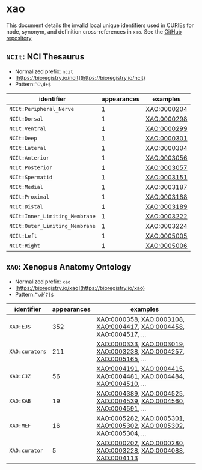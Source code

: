 # xao

This document details the invalid local unique identifiers used in CURIEs
for node, synonym, and definition cross-references in `xao`. See the [GitHub repository](https://github.com/xenopus-anatomy/xao)


## `NCIt`: NCI Thesaurus

- Normalized prefix: `ncit`
- [https://bioregistry.io/ncit](https://bioregistry.io/ncit)
- Pattern:`^C\d+$`

| identifier                     |   appearances | examples                                          |
|--------------------------------|---------------|---------------------------------------------------|
| `NCIt:Peripheral_Nerve`        |             1 | [XAO:0000204](https://bioregistry.io/XAO:0000204) |
| `NCIt:Dorsal`                  |             1 | [XAO:0000298](https://bioregistry.io/XAO:0000298) |
| `NCIt:Ventral`                 |             1 | [XAO:0000299](https://bioregistry.io/XAO:0000299) |
| `NCIt:Deep`                    |             1 | [XAO:0000301](https://bioregistry.io/XAO:0000301) |
| `NCIt:Lateral`                 |             1 | [XAO:0000304](https://bioregistry.io/XAO:0000304) |
| `NCIt:Anterior`                |             1 | [XAO:0003056](https://bioregistry.io/XAO:0003056) |
| `NCIt:Posterior`               |             1 | [XAO:0003057](https://bioregistry.io/XAO:0003057) |
| `NCIt:Spermatid`               |             1 | [XAO:0003151](https://bioregistry.io/XAO:0003151) |
| `NCIt:Medial`                  |             1 | [XAO:0003187](https://bioregistry.io/XAO:0003187) |
| `NCIt:Proximal`                |             1 | [XAO:0003188](https://bioregistry.io/XAO:0003188) |
| `NCIt:Distal`                  |             1 | [XAO:0003189](https://bioregistry.io/XAO:0003189) |
| `NCIt:Inner_Limiting_Membrane` |             1 | [XAO:0003222](https://bioregistry.io/XAO:0003222) |
| `NCIt:Outer_Limiting_Membrane` |             1 | [XAO:0003224](https://bioregistry.io/XAO:0003224) |
| `NCIt:Left`                    |             1 | [XAO:0005005](https://bioregistry.io/XAO:0005005) |
| `NCIt:Right`                   |             1 | [XAO:0005006](https://bioregistry.io/XAO:0005006) |

## `XAO`: Xenopus Anatomy Ontology

- Normalized prefix: `xao`
- [https://bioregistry.io/xao](https://bioregistry.io/xao)
- Pattern:`^\d{7}$`

| identifier     |   appearances | examples                                                                                                                                                                                                                                                           |
|----------------|---------------|--------------------------------------------------------------------------------------------------------------------------------------------------------------------------------------------------------------------------------------------------------------------|
| `XAO:EJS`      |           352 | [XAO:0000358](https://bioregistry.io/XAO:0000358), [XAO:0003108](https://bioregistry.io/XAO:0003108), [XAO:0004417](https://bioregistry.io/XAO:0004417), [XAO:0004458](https://bioregistry.io/XAO:0004458), [XAO:0004517](https://bioregistry.io/XAO:0004517), ... |
| `XAO:curators` |           211 | [XAO:0000333](https://bioregistry.io/XAO:0000333), [XAO:0003019](https://bioregistry.io/XAO:0003019), [XAO:0003238](https://bioregistry.io/XAO:0003238), [XAO:0004257](https://bioregistry.io/XAO:0004257), [XAO:0005165](https://bioregistry.io/XAO:0005165), ... |
| `XAO:CJZ`      |            56 | [XAO:0004191](https://bioregistry.io/XAO:0004191), [XAO:0004415](https://bioregistry.io/XAO:0004415), [XAO:0004481](https://bioregistry.io/XAO:0004481), [XAO:0004484](https://bioregistry.io/XAO:0004484), [XAO:0004510](https://bioregistry.io/XAO:0004510), ... |
| `XAO:KAB`      |            19 | [XAO:0004389](https://bioregistry.io/XAO:0004389), [XAO:0004525](https://bioregistry.io/XAO:0004525), [XAO:0004539](https://bioregistry.io/XAO:0004539), [XAO:0004560](https://bioregistry.io/XAO:0004560), [XAO:0004591](https://bioregistry.io/XAO:0004591), ... |
| `XAO:MEF`      |            16 | [XAO:0005282](https://bioregistry.io/XAO:0005282), [XAO:0005301](https://bioregistry.io/XAO:0005301), [XAO:0005302](https://bioregistry.io/XAO:0005302), [XAO:0005302](https://bioregistry.io/XAO:0005302), [XAO:0005304](https://bioregistry.io/XAO:0005304), ... |
| `XAO:curator`  |             5 | [XAO:0000202](https://bioregistry.io/XAO:0000202), [XAO:0000280](https://bioregistry.io/XAO:0000280), [XAO:0003228](https://bioregistry.io/XAO:0003228), [XAO:0004088](https://bioregistry.io/XAO:0004088), [XAO:0004113](https://bioregistry.io/XAO:0004113)      |

